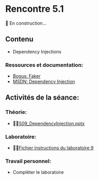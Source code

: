# Rencontre 5.1

🚧 En construction...

## Contenu
- Dependency Injections 

### Ressources et documentation: 
- [Bogus: Faker](https://github.com/bchavez/Bogus)
- [MSDN: Dependency Injection](https://learn.microsoft.com/en-us/aspnet/core/fundamentals/dependency-injection?view=aspnetcore-6.0)

## Activités de la séance: 

### Théorie:  
- 🔗‍💥[S09_DependencyInjection.pptx](BRISE)

### Laboratoire:
- 🔗‍💥[Fichier instructions du laboratoire 9](BRISE)

### Travail personnel: 
- Compléter le laboratoire